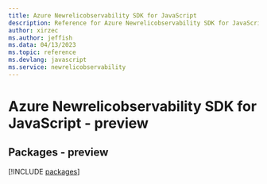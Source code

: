 ```yaml
---
title: Azure Newrelicobservability SDK for JavaScript
description: Reference for Azure Newrelicobservability SDK for JavaScript
author: xirzec
ms.author: jeffish
ms.data: 04/13/2023
ms.topic: reference
ms.devlang: javascript
ms.service: newrelicobservability
---
```

# Azure Newrelicobservability SDK for JavaScript - preview
## Packages - preview
[!INCLUDE [packages](newrelicobservability-index.md)]